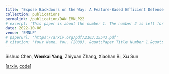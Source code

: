 ```yaml
---
title: "Expose Backdoors on the Way: A Feature-Based Efficient Defense against Textual Backdoor Attacks"
collection: publications
permalink: /publication/DAN_EMNLP22
# excerpt: 'This paper is about the number 1. The number 2 is left for future work.'
date: 2022-10-06
venue: 'EMNLP'
# paperurl: 'https://arxiv.org/pdf/2103.15543.pdf'
# citation: 'Your Name, You. (2009). &quot;Paper Title Number 1.&quot; <i>Journal 1</i>. 1(1).'
---
```


Sishuo Chen, **Wenkai Yang**, Zhiyuan Zhang, Xiaohan Bi, Xu Sun 

[[arxiv](https://arxiv.org/pdf/2210.07907.pdf), [code](https://github.com/lancopku/DAN)] 

